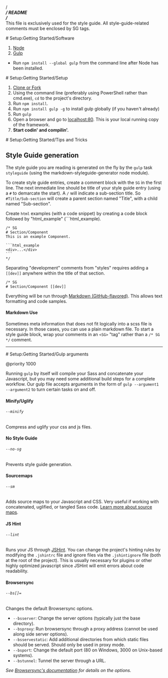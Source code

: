 /*************************\
/ 		README            \
/*************************\
This file is exclusively used for the style guide. All style-guide-related comments must be enclosed by SG tags.


<SG>
# Setup:Getting Started/Software

1. [Node](https://nodejs.org/)
2. [Gulp](http://gulpjs.com/)
  * Run `npm install --global gulp` from the command line after Node has been installed.
</SG>

<SG>
# Setup:Getting Started/Setup

1. [Clone or Fork](https://github.com/UWHealth/Front-End-Framework.git)
2. Using the command line (preferably using PowerShell rather than cmd.exe), `cd` to the project's directory.
3. Run `npm install`.
4. Run `npm install gulp -g` to install gulp globally (if you haven't already)
5. Run `gulp`
6. Open a browser and go to [localhost:80](http://localhost:80/). This is your local running copy of the framework.
7. **Start codin' and compilin'.**

</SG>

<SG>
# Setup:Getting Started/Tips and Tricks

## Style Guide generation
The style guide you are reading is generated on the fly by the `gulp` task `styleguide` (using the markdown-styleguide-generator node module).

To create style guide entries, create a comment block with the `SG` in the first line. The next immediate line should be title of your style guide entry (using a `#` to demarcate the start). A `/` will indicate a sub-section title. So `#Title/Sub-section` will create a parent section named "Title", with a child named "Sub-section".

Create `html` examples (with a code snippet) by creating a code block followed by "html_example" (\`\`\`html_example).

    /* SG
    # Section/Component
    This is an example Component.

    ```html_example
    <div>...</div>
    ```
    */

Separating "development" comments from "styles" requires adding a `[[dev]]` anywhere within the title of that section.

    /* SG
    # Section/Component [[dev]]


Everything will be run through [Markdown (GitHub-flavored)](https://guides.github.com/features/mastering-markdown/). This allows text formatting and code samples.

#### Markdown Use

Sometimes meta information that does not fit logically into a scss file is necessary. In those cases, you can use a plain markdown file. To start a style guide block, wrap your comments in an `<SG>` "tag" rather than a `/* SG */` comment.

---

</SG>

<SG>
# Setup:Getting Started/Gulp arguments

@priority 1000

Running `gulp` by itself will compile your Sass and concatenate your Javascript, but you may need some additional build steps for a complete workflow. Our gulp file accepts arguments in the form of `gulp --argument1 --argument2` to turn certain tasks on and off.

#### Minify/Uglify
###### `--minify`
Compress and uglify your css and js files.

#### No Style Guide
###### `--no-sg`
Prevents style guide generation.

#### Sourcemaps
###### `--sm`
Adds source maps to your Javascript and CSS. Very useful if working with concatenated, uglified, or tangled Sass code. [Learn more about source maps](http://blog.teamtreehouse.com/introduction-source-maps).

#### JS Hint
###### `--lint`
Runs your JS through [JSHint](https://github.com/jshint/jshint). You can change the project's hinting rules by modifying the `.jshintrc` file and ignore files via the `.jshintignore` file (both at the root of the project). This is usually necessary for plugins or other highly optimized javascript since JSHint will emit errors about code readability.

#### Browsersync
###### `--bs[]=`
Changes the default Browsersync options.

- `--bsserver`: Change the server options (typically just the base directory).
- `--bsproxy`:  Run browsersync through a proxy address (cannot be used along side server options).
- `--bsservestatic`: Add additional directories from which static files should be served. Should only be used in proxy mode.
- `--bsport`: Change the default port (80 on Windows, 3000 on Unix-based systems).
- `--bstunnel`: Tunnel the server through a URL.

_See [Browsersync's documentation](https://www.browsersync.io/docs/options/) for details on the options._


</SG>
